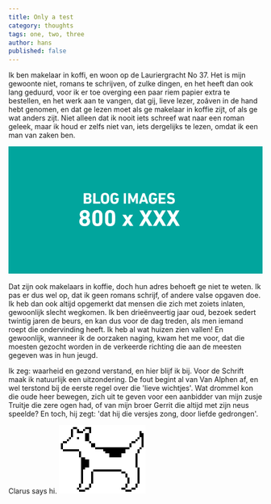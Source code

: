 ```yaml
---
title: Only a test
category: thoughts
tags: one, two, three
author: hans
published: false
---
```


Ik ben makelaar in koffi, en woon op de Lauriergracht No 37. Het is mijn gewoonte niet, romans te schrijven, of zulke dingen, en het heeft dan ook lang geduurd, voor ik er toe overging een paar riem papier extra te bestellen, en het werk aan te vangen, dat gij, lieve lezer, zoâven in de hand hebt genomen, en dat ge lezen moet als ge makelaar in koffie zijt, of als ge wat anders zijt. Niet alleen dat ik nooit iets schreef wat naar een roman geleek, maar ik houd er zelfs niet van, iets dergelijks te lezen, omdat ik een man van zaken ben. 

![sample](2014-03-17-test/sample.png)

Dat zijn ook makelaars in koffie, doch hun adres behoeft ge niet te weten. Ik pas er dus wel op, dat ik geen romans schrijf, of andere valse opgaven doe. Ik heb dan ook altijd opgemerkt dat mensen die zich met zoiets inlaten, gewoonlijk slecht wegkomen. Ik ben drieënveertig jaar oud, bezoek sedert twintig jaren de beurs, en kan dus voor de dag treden, als men iemand roept die ondervinding heeft. Ik heb al wat huizen zien vallen! En gewoonlijk, wanneer ik de oorzaken naging, kwam het me voor, dat die moesten gezocht worden in de verkeerde richting die aan de meesten gegeven was in hun jeugd.

Ik zeg: waarheid en gezond verstand, en hier blijf ik bij. Voor de Schrift maak ik natuurlijk een uitzondering. De fout begint al van Van Alphen af, en wel terstond bij de eerste regel over die 'lieve wichtjes'. Wat drommel kon die oude heer bewegen, zich uit te geven voor een aanbidder van mijn zusje Truitje die zere ogen had, of van mijn broer Gerrit die altijd met zijn neus speelde? En toch, hij zegt: 'dat hij die versjes zong, door liefde gedrongen'.

Clarus says hi. ![moof](2014-03-17-test/dogcow.png)
